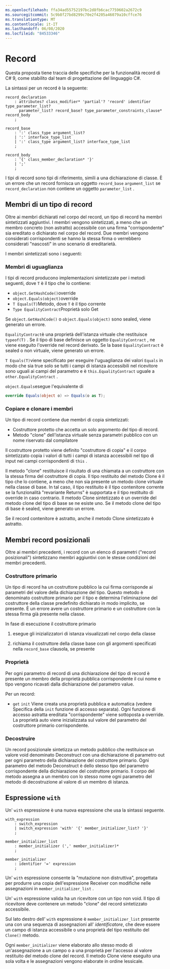 ```yaml
---
ms.openlocfilehash: ffa34ad55752197bc2d8fb6cac7759602a2672c9
ms.sourcegitcommit: 5c9b8f27bd8299c70e2f4205a46079a10cffce76
ms.translationtype: MT
ms.contentlocale: it-IT
ms.lasthandoff: 06/08/2020
ms.locfileid: "84533346"
---
```


# <a name="records"></a>Record

Questa proposta tiene traccia delle specifiche per la funzionalità record di C# 9, come stabilito dal team di progettazione del linguaggio C#.

La sintassi per un record è la seguente:

```antlr
record_declaration
    : attributes? class_modifier* 'partial'? 'record' identifier type_parameter_list?
      parameter_list? record_base? type_parameter_constraints_clause* record_body
    ;

record_base
    : ':' class_type argument_list?
    | ':' interface_type_list
    | ':' class_type argument_list? interface_type_list
    ;

record_body
    : '{' class_member_declaration* '}'
    | ';'
    ;
```

I tipi di record sono tipi di riferimento, simili a una dichiarazione di classe. È un errore che un record fornisca un oggetto `record_base` `argument_list` se `record_declaration` non contiene un oggetto `parameter_list` .

## <a name="members-of-a-record-type"></a>Membri di un tipo di record

Oltre ai membri dichiarati nel corpo del record, un tipo di record ha membri sintetizzati aggiuntivi.
I membri vengono sintetizzati, a meno che un membro concreto (non astratto) accessibile con una firma "corrispondente" sia ereditato o dichiarato nel corpo del record. Due membri vengono considerati corrispondenti se hanno la stessa firma o verrebbero considerati "nascosti" in uno scenario di ereditarietà.

I membri sintetizzati sono i seguenti:

### <a name="equality-members"></a>Membri di uguaglianza

I tipi di record producono implementazioni sintetizzate per i metodi seguenti, dove `T` è il tipo che lo contiene:

* `object.GetHashCode()`override
* `object.Equals(object)`override
* `T Equals(T)`Metodo, dove `T` è il tipo corrente
* `Type EqualityContract`Proprietà solo Get

Se `object.GetHashCode()` o `object.Equals(object)` sono sealed, viene generato un errore.

`EqualityContract`è una proprietà dell'istanza virtuale che restituisce `typeof(T)` . Se il tipo di base definisce un oggetto `EqualityContract` , ne viene eseguito l'override nel record derivato. Se la base `EqualityContract` è sealed o non virtuale, viene generato un errore.

`T Equals(T)`viene specificato per eseguire l'uguaglianza dei valori `Equals` in modo che sia true solo se tutti i campi di istanza accessibili nel ricevitore sono uguali ai campi del parametro e è `this.EqualityContract` uguale a `other.EqualityContract` .

`object.Equals`esegue l'equivalente di

```C#
override Equals(object o) => Equals(o as T);
```

### <a name="copy-and-clone-members"></a>Copiare e clonare i membri

Un tipo di record contiene due membri di copia sintetizzati:

* Costruttore protetto che accetta un solo argomento del tipo di record.
* Metodo "clone" dell'istanza virtuale senza parametri pubblico con un nome riservato dal compilatore

Il costruttore protetto viene definito "costruttore di copia" e il corpo sintetizzato copia i valori di tutti i campi di istanza accessibili nel tipo di input nei campi corrispondenti di `this` .

Il metodo "clone" restituisce il risultato di una chiamata a un costruttore con la stessa firma del costruttore di copia. Il tipo restituito del metodo Clone è il tipo che lo contiene, a meno che non sia presente un metodo clone virtuale nella classe di base. In tal caso, il tipo restituito è il tipo contenitore corrente se la funzionalità "revariante Returns" è supportata e il tipo restituito di override in caso contrario. Il metodo Clone sintetizzato è un override del metodo clone del tipo di base se ne esiste uno. Se il metodo clone del tipo di base è sealed, viene generato un errore.

Se il record contenitore è astratto, anche il metodo Clone sintetizzato è astratto.

## <a name="positional-record-members"></a>Membri record posizionali

Oltre ai membri precedenti, i record con un elenco di parametri ("record posizionali") sintetizzano membri aggiuntivi con le stesse condizioni dei membri precedenti.

### <a name="primary-constructor"></a>Costruttore primario

Un tipo di record ha un costruttore pubblico la cui firma corrisponde ai parametri del valore della dichiarazione del tipo. Questo metodo è denominato costruttore primario per il tipo e determina l'eliminazione del costruttore della classe predefinito dichiarato in modo implicito, se presente. È un errore avere un costruttore primario e un costruttore con la stessa firma già presente nella classe.

In fase di esecuzione il costruttore primario

1. esegue gli inizializzatori di istanza visualizzati nel corpo della classe

1. richiama il costruttore della classe base con gli argomenti specificati nella `record_base` clausola, se presente


### <a name="properties"></a>Proprietà

Per ogni parametro di record di una dichiarazione del tipo di record è presente un membro della proprietà pubblica corrispondente il cui nome e tipo vengono ricavati dalla dichiarazione del parametro value.

Per un record:

* `get` `init` Viene creata una proprietà pubblica e automatica (vedere Specifica della `init` funzione di accesso separata).
  Ogni funzione di accesso astratta ereditata "corrispondente" viene sottoposta a override. La proprietà auto viene inizializzata sul valore del parametro del costruttore primario corrispondente.

### <a name="deconstruct"></a>Decostruire

Un record posizionale sintetizza un metodo pubblico che restituisce un valore void denominato Deconstruct con una dichiarazione di parametro out per ogni parametro della dichiarazione del costruttore primario. Ogni parametro del metodo Deconstruct è dello stesso tipo del parametro corrispondente della dichiarazione del costruttore primario. Il corpo del metodo assegna a un membro con lo stesso nome ogni parametro del metodo di decostruzione al valore di un membro di istanza.

## <a name="with-expression"></a>Espressione `with`

Un' `with` espressione è una nuova espressione che usa la sintassi seguente.

```antlr
with_expression
    : switch_expression
    | switch_expression 'with' '{' member_initializer_list? '}'
    ;

member_initializer_list
    : member_initializer (',' member_initializer)*
    ;

member_initializer
    : identifier '=' expression
    ;
```

Un' `with` espressione consente la "mutazione non distruttiva", progettata per produrre una copia dell'espressione Receiver con modifiche nelle assegnazioni in `member_initializer_list` .

Un' `with` espressione valida ha un ricevitore con un tipo non void. Il tipo di ricevitore deve contenere un metodo "clone" del record sintetizzato accessibile.

Sul lato destro dell' `with` espressione è `member_initializer_list` presente una con una sequenza di assegnazioni all' *identificatore*, che deve essere un campo di istanza accessibile o una proprietà del tipo restituito del `Clone()` metodo.

Ogni `member_initializer` viene elaborato allo stesso modo di un'assegnazione a un campo o a una proprietà per l'accesso al valore restituito del metodo clone del record. Il metodo Clone viene eseguito una sola volta e le assegnazioni vengono elaborate in ordine lessicale.
